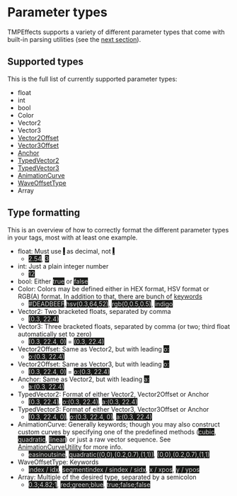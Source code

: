 # Parameter types
TMPEffects supports a variety of different parameter types that come with built-in parsing utilities (see the [next section](parameterutility.md)).  

## Supported types
This is the full list of currently supported parameter types:

- float
- int
- bool
- Color
- Vector2
- Vector3
- [Vector2Offset]()
- [Vector3Offset]()
- [Anchor]()
- [TypedVector2]()
- [TypedVector3]()
- [AnimationCurve](https://docs.unity3d.com/ScriptReference/AnimationCurve.html)
- [WaveOffsetType](animationutility.md#wave-utility)
- Array

## Type formatting
This is an overview of how to correctly format the different parameter types in your tags, most with at least one example.

- float: Must use <mark style="color: lightgray; background-color: #191a18">.</mark> as decimal, not <mark style="color: lightgray; background-color: #191a18">,</mark>
    - <mark style="color: lightgray; background-color: #191a18">2.54</mark>, <mark style="color: lightgray; background-color: #191a18">3</mark>  
- int: Just a plain integer number
    - <mark style="color: lightgray; background-color: #191a18">12</mark>  
- bool: Either <mark style="color: lightgray; background-color: #191a18">true</mark> or <mark style="color: lightgray; background-color: #191a18">false</mark>  
- Color: Colors may be defined either in HEX format, HSV format or RGB(A) format. In addition to that, there are bunch of [keywords](../api/TMPEffects.TextProcessing.ParsingUtility.ColorKeyWords.yml)
    - <mark style="color: lightgray; background-color: #191a18">#DEADBEEF</mark>,<mark style="color: lightgray; background-color: #191a18">hsv(0.3,64,52)</mark>, <mark style="color: lightgray; background-color: #191a18">rgb(0,0.5,0.5)</mark>, <mark style="color: lightgray; background-color: #191a18">indigo</mark>  
- Vector2: Two bracketed floats, separated by comma
    - <mark style="color: lightgray; background-color: #191a18">(0.3, 22.4)</mark>  
- Vector3: Three bracketed floats, separated by comma (or two; third float automatically set to zero)
    - <mark style="color: lightgray; background-color: #191a18">(0.3, 22.4, 0)</mark> = <mark style="color: lightgray; background-color: #191a18">(0.3, 22.4)</mark>  
- Vector2Offset: Same as Vector2, but with leading <mark style="color: lightgray; background-color: #191a18">o:</mark>
    - <mark style="color: lightgray; background-color: #191a18">o:(0.3, 22.4)</mark>  
- Vector2Offset: Same as Vector3, but with leading <mark style="color: lightgray; background-color: #191a18">o:</mark>
    - <mark style="color: lightgray; background-color: #191a18">(0.3, 22.4, 0)</mark> = <mark style="color: lightgray; background-color: #191a18">o:(0.3, 22.4)</mark>  
- Anchor: Same as Vector2, but with leading <mark style="color: lightgray; background-color: #191a18">a:</mark>
    - <mark style="color: lightgray; background-color: #191a18">a:(0.3, 22.4)</mark>  
- TypedVector2: Format of either Vector2, Vector2Offset or Anchor
    - <mark style="color: lightgray; background-color: #191a18">(0.3, 22.4)</mark>, <mark style="color: lightgray; background-color: #191a18">o:(0.3, 22.4)</mark>, <mark style="color: lightgray; background-color: #191a18">a:(0.3, 22.4)</mark>  
- TypedVector3: Format of either Vector3, Vector3Offset or Anchor
    - <mark style="color: lightgray; background-color: #191a18">(0.3, 22.4, 0)</mark>, <mark style="color: lightgray; background-color: #191a18">o:(0.3, 22.4, 0)</mark>, <mark style="color: lightgray; background-color: #191a18">a:(0.3, 22.4)</mark>  
- AnimationCurve: Generally keywords; though you may also construct custom curves by specifying one of the predefined methods (<mark style="color: lightgray; background-color: #191a18">cubic</mark>, <mark style="color: lightgray; background-color: #191a18">quadratic</mark>, <mark style="color: lightgray; background-color: #191a18">linear</mark>) or just a raw vector sequence. See [AnimationCurveUtility](animationcurveutility.md) for more info.
    - <mark style="color: lightgray; background-color: #191a18">easinoutsine</mark>, <mark style="color: lightgray; background-color: #191a18">quadratic((0,0),(0.2,0.7),(1,1))</mark>, <mark style="color: lightgray; background-color: #191a18">(0,0),(0.2,0.7),(1,1)</mark>  
- WaveOffsetType: Keywords  
    - <mark style="color: lightgray; background-color: #191a18">index / idx</mark>, <mark style="color: lightgray; background-color: #191a18">segmentindex / sindex / sidx</mark>, <mark style="color: lightgray; background-color: #191a18">x / xpos</mark>, <mark style="color: lightgray; background-color: #191a18">y / ypos</mark>  
- Array: Multiple of the desired type, separated by a semicolon
    - <mark style="color: lightgray; background-color: #191a18">0.3;4.82;1</mark>, <mark style="color: lightgray; background-color: #191a18">red;green;blue</mark>, <mark style="color: lightgray; background-color: #191a18">true;false;false</mark>
